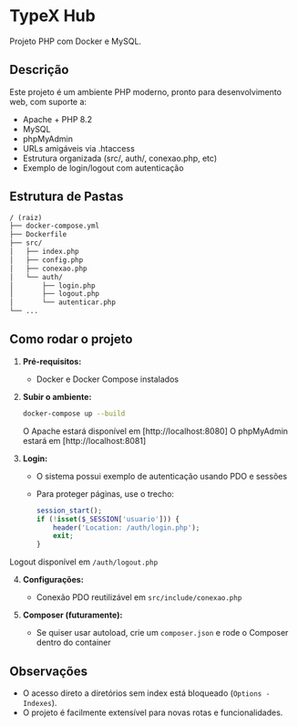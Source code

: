 # TypeX Hub

Projeto PHP com Docker e MySQL.

## Descrição

Este projeto é um ambiente PHP moderno, pronto para desenvolvimento web, com suporte a:

- Apache + PHP 8.2
- MySQL
- phpMyAdmin
- URLs amigáveis via .htaccess
- Estrutura organizada (src/, auth/, conexao.php, etc)
- Exemplo de login/logout com autenticação

## Estrutura de Pastas

```txt
/ (raiz)
├── docker-compose.yml
├── Dockerfile
├── src/
│   ├── index.php
│   ├── config.php
│   ├── conexao.php
│   └── auth/
│       ├── login.php
│       ├── logout.php
│       └── autenticar.php
└── ...
```

## Como rodar o projeto

1. **Pré-requisitos:**
   - Docker e Docker Compose instalados

2. **Subir o ambiente:**

   ```sh
   docker-compose up --build
   ```

   O Apache estará disponível em [http://localhost:8080]
   O phpMyAdmin estará em [http://localhost:8081]

3. **Login:**
   - O sistema possui exemplo de autenticação usando PDO e sessões
   - Para proteger páginas, use o trecho:
  
     ```php
     session_start();
     if (!isset($_SESSION['usuario'])) {
         header('Location: /auth/login.php');
         exit;
     }
     ```

Logout disponível em `/auth/logout.php`

4. **Configurações:**
   - Conexão PDO reutilizável em `src/include/conexao.php`

5. **Composer (futuramente):**
   - Se quiser usar autoload, crie um `composer.json` e rode o Composer dentro do container

## Observações

- O acesso direto a diretórios sem index está bloqueado (`Options -Indexes`).
- O projeto é facilmente extensível para novas rotas e funcionalidades.